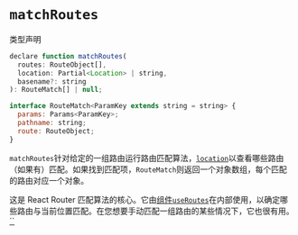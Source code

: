 # `matchRoutes`

类型声明

```javascript
declare function matchRoutes(
  routes: RouteObject[],
  location: Partial<Location> | string,
  basename?: string
): RouteMatch[] | null;

interface RouteMatch<ParamKey extends string = string> {
  params: Params<ParamKey>;
  pathname: string;
  route: RouteObject;
}
```

`matchRoutes`针对给定的一组路由运行路由匹配算法，[`location`](https://reactrouter.com/en/main/utils/location)以查看哪些路由（如果有）匹配。如果找到匹配项，`RouteMatch`则返回一个对象数组，每个匹配的路由对应一个对象。

这是 React Router 匹配算法的核心。它由[组件](https://reactrouter.com/en/main/components/routes)[`useRoutes`](https://reactrouter.com/en/main/hooks/use-routes)在内部使用，以确定哪些路由与当前位置匹配。在您想要手动匹配一组路由的某些情况下，它也很有用。[``](https://reactrouter.com/en/main/components/routes)